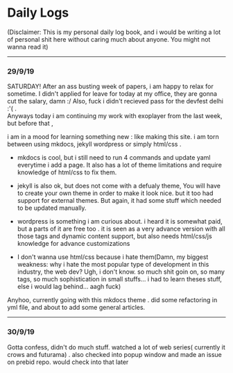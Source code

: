 # Daily Logs 

(Disclaimer: This is my personal daily log book, and i would be writing a lot of personal 
shit here without caring much about anyone. You might not wanna read it)

--- 
### 29/9/19  
SATURDAY! After an ass busting week of papers, i am happy to relax for sometime. 
I didn't applied for leave for today at my office, they are gonna cut the salary, damn :/
Also, fuck i didn't recieved pass for the devfest delhi :'( .  
Anyways today i am continuing my work with exoplayer from the last week, but before that ,

i am in a mood for learning something new : like making this site. i am torn between using
mkdocs, jekyll wordpress or simply html/css .  

- mkdocs is cool, but i still need to run 4 commands and update yaml everytime i add a 
page. It also has a lot of theme limitations and require knowledge of html/css to fix 
them.

- jekyll is also ok, but does not come with a defualy theme, You will have to create 
your own theme in order to make it look nice. but it too had support for external themes.
But again, it had some stuff which needed to be updated manually.

- wordpress is something i am curious about. i heard it is somewhat paid, but a parts of 
  it are free too . it is seen as a very advance version with all those tags and dynamic 
  content support, but also needs html/css/js knowledge for advance customizations

- I don't wanna use html/css because i hate them(Damn, my biggest weakness: why i hate the
most popular type of development in this industry, the web dev? Ugh, i don't know. so much
shit goin on, so many tags, so much sophistication in small stuffs... i had to learn theses
stuff, else i would lag behind... aagh fuck)  

Anyhoo, currently going with this mkdocs theme . did some refactoring in yml file, and 
about to add some general articles.  

---

### 30/9/19

Gotta confess, didn't do much stuff. watched a lot of web series( currently it crows and futurama) . also checked into popup window and made an issue on prebid repo. would check into that later 
